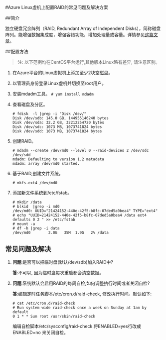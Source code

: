 <properties 
	pageTitle="Azure Linux虚机上配置RAID的常见问题及解决方案" 
	description="独立硬盘冗余阵列（RAID, Redundant Array of Independent Disks），简称磁盘阵列。能增强数据集成度，增强容错功能，增加处理量或容量。" 
	services="virtual machine" 
	documentationCenter="" 
	authors=""
	manager="" 
	editor=""/>
<tags ms.service="virtual-machines-aog" ms.date="" wacn.date="08/31/2016"/>
#Azure Linux虚机上配置RAID的常见问题及解决方案

##简介

独立硬盘冗余阵列（RAID, Redundant Array of Independent Disks），简称磁盘阵列。能增强数据集成度，增强容错功能，增加处理量或容量。详情参见[这篇文章](https://zh.wikipedia.org/zh-cn/RAID)。

##配置方法

> 注: 以下范例均在CentOS平台运行,其他版本Linux略有差异, 请注意区别。

1.	在Azure平台的Linux虚拟机上添加至少2块空磁盘。
2.	以管理员身份登录Linux虚机并切换至root用户。
3.	安装mdadm工具。
	`# yum install mdadm`
4.	查看磁盘及分区。

		# fdisk  -l |grep -i "Disk /dev/"
		Disk /dev/sdb: 145.0 GB, 144955146240 bytes
		Disk /dev/sda: 32.2 GB, 32212254720 bytes
		Disk /dev/sdc: 1073 MB, 1073741824 bytes
		Disk /dev/sdd: 1073 MB, 1073741824 bytes

5.	创建RAID。

		# mdadm --create /dev/md0 --level 0 --raid-devices 2 /dev/sdc /dev/sdd
		mdadm: Defaulting to version 1.2 metadata
		mdadm: array /dev/md0 started.

6.	基于RAID,创建文件系统。

		# mkfs.ext4 /dev/md0

7.	添加新文件系统到/etc/fstab。
	
		# mkdir /data
		# blkid  |grep -i md0
		/dev/md0: UUID="21424152-440e-42f5-b8fc-07ded5a0bea4" TYPE="ext4"
		# echo "UUID=21424152-440e-42f5-b8fc-07ded5a0bea4 /data ext4 defaults 0 2 " >> /etc/fstab
		# mount -a
		# df -h |grep -i data
		/dev/md0        2.0G   35M  1.9G   2% /data


## 常见问题及解决

1.	**问题**:是否可以把临时盘(默认/dev/sdb)加入RAID中?
	
	**答**:不可以, 因为临时盘每次重启都会清空数据。

2.	**问题**:系统默认会启用RAID的每周自检,如何调整执行时间或者关闭自检?

	**答**:编辑定时任务脚本/etc/cron.d/raid-check, 修改执行时间。默认如下:

		# cat /etc/cron.d/raid-check
		# Run system wide raid-check once a week on Sunday at 1am by default
		0 1 * * Sun root /usr/sbin/raid-check

	编辑自检脚本/etc/sysconfig/raid-check 将ENABLED=yes行改成ENABLED=no 来关闭自检。


